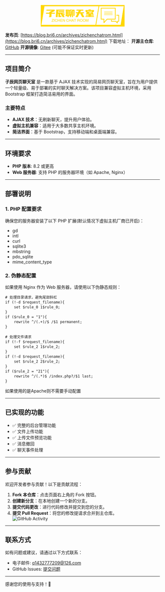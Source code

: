 <center><img src="/StaticResources/image/logo.png" alt="Logo"/></center>

**发布页**: [https://blog.bri6.cn/archives/zichenchatrom.html](https://blog.bri6.cn/archives/zichenchatrom.html)
下载地址：
**开源主仓库**: [GitHub](https://github.com/XiaoFeng-QWQ/zicheng-web-chat-room)
**开源镜像**: [Gitee](https://gitee.com/XiaoFengQWQ/zichen-web-chat-room) (可能不保证实时更新)

---

## 项目简介

**子辰网页聊天室** 是一款基于 AJAX 技术实现的简易网页聊天室，旨在为用户提供一个轻量级、易于部署的实时聊天解决方案。该项目兼容虚拟主机环境，采用 Bootstrap 框架打造简洁易用的界面。

### 主要特点
- **AJAX 技术**：无刷新聊天，提升用户体验。
- **虚拟主机兼容**：适用于大多数共享主机环境。
- **简洁界面**：基于 Bootstrap，支持移动端和桌面端兼容。

---

## 环境要求

- **PHP 版本**: 8.2 或更高
- **Web 服务器**: 支持 PHP 的服务器环境（如 Apache, Nginx）

---

## 部署说明

### 1. PHP 配置要求
确保您的服务器安装了以下 PHP 扩展(默认情况下虚拟主机厂商已开启)：
- gd
- intl
- curl
- sqlite3
- mbstring
- pdo_sqlite
- mime_content_type

### 2. 伪静态配置

如果使用 Nginx 作为 Web 服务器，请使用以下伪静态规则：
```nginx
# 处理目录请求，避免尾部斜杠
if (!-d $request_filename){
    set $rule_0 1$rule_0;
}
if ($rule_0 = "1"){
    rewrite ^/(.+)/$ /$1 permanent;
}

# 处理文件请求
if (!-f $request_filename){
    set $rule_2 1$rule_2;
}
if (!-d $request_filename){
    set $rule_2 2$rule_2;
}
if ($rule_2 = "21"){
    rewrite ^/(.*)$ /index.php?/$1 last;
}
```

如果使用的是Apache则不需要手动配置

---

## 已实现的功能

- ✅ 完整的后台管理功能
- ✅ 文件上传功能
- ✅ 上传文件预览功能
- ✅ 消息撤回
- ✅ 聊天事件处理

---

## 参与贡献

欢迎开发者参与贡献！以下是贡献流程：

1. **Fork 本仓库**：点击页面右上角的 Fork 按钮。
2. **创建新分支**：在本地创建一个新的分支。
3. **提交代码更改**：进行代码修改并提交到您的分支。
4. **提交 Pull Request**：将您的修改提请求合并到主仓库。  
![GitHub Activity](https://repobeats.axiom.co/api/embed/56704d7e8efdf560da335270c21f4bc46db73ada.svg)
---

## 联系方式

如有问题或建议，请通过以下方式联系：

- 电子邮件: [q1432777209@126.com](mailto:q1432777209@126.com)
- GitHub Issues: [提交问题](https://github.com/XiaoFeng-QWQ/zicheng-web-chat-room/issues)

---

感谢您的使用与支持！🎉